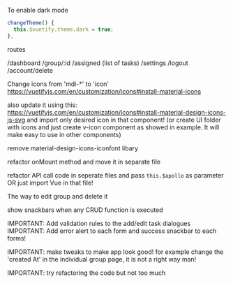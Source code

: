 To enable dark mode

```js
changeTheme() {
  this.$vuetify.theme.dark = true;
},
```

routes

/dashboard
/group/:id
/assigned (list of tasks)
/settings
/logout
/account/delete


Change icons from 'mdi-*' to 'icon'
  https://vuetifyjs.com/en/customization/icons#install-material-icons

  also update it using this: https://vuetifyjs.com/en/customization/icons#install-material-design-icons-js-svg and import only desired icon in that component! (or create UI folder with icons and just create v-icon component as showed in example. It will make easy to use in other components)
  
  remove material-design-icons-iconfont libary

refactor onMount method and move it in separate file

refactor API call code in seperate files and pass `this.$apollo` as parameter OR just import Vue in that file!

The way to edit group and delete it

show snackbars when any CRUD function is executed

IMPORTANT: Add validation rules to the add/edit task dialogues
IMPORTANT: Add error alert to each form and success snackbar to each forms!

IMPORTANT: make tweaks to make app look good! for example change the 'created At' in the individual group page, it is not a right way man!

IMPORTANT: try refactoring the code but not too much
